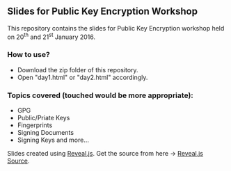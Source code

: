 Slides for Public Key Encryption Workshop
-----------------------------------------

This repository contains the slides for Public Key Encryption workshop held on 20<sup>th</sup> and 21<sup>st</sup> January 2016. 

### How to use?

* Download the zip folder of this repository.
* Open "day1.html" or "day2.html" accordingly.


### Topics covered (touched would be more appropriate):

* GPG
* Public/Priate Keys
* Fingerprints
* Signing Documents
* Signing Keys and more...

Slides created using [Reveal.js](http://lab.hakim.se/reveal-js/). Get the source from here -> [Reveal.js Source](http://github.com/hakimel/reveal.js/).
